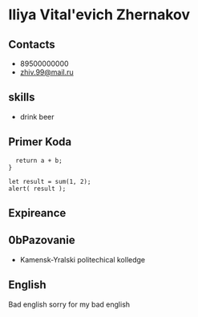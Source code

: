 # Iliya Vital'evich Zhernakov


## Contacts 

+ 89500000000
+ zhiv.99@mail.ru


## skills

+ drink beer


## Primer Koda


``` function sum(a, b) {
  return a + b;
}

let result = sum(1, 2);
alert( result ); 
```

## Expireance

## 0bPazovanie
+ Kamensk-Yralski politechical kolledge

## English
Bad english sorry for my bad english
